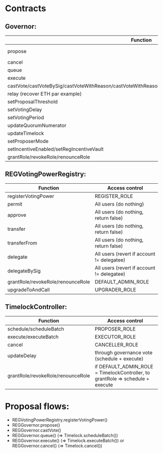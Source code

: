 # Contracts

## Governor:

| Function                                                                                               | Access control            |
| ------------------------------------------------------------------------------------------------------ | ------------------------- |
| propose                                                                                                | ProposerMode (role+power) |
| cancel                                                                                                 | The Proposer              |
| queue                                                                                                  | All users                 |
| execute                                                                                                | All users                 |
| castVote/castVoteBySig/castVoteWithReason/castVoteWithReasonAndParams/castVoteWithReasonAndParamsBySig | All users                 |
| relay (recover ETH par example)                                                                        | onlyGovernance            |
| setProposalThreshold                                                                                   | onlyGovernance            |
| setVotingDelay                                                                                         | onlyGovernance            |
| setVotingPeriod                                                                                        | onlyGovernance            |
| updateQuorumNumerator                                                                                  | onlyGovernance            |
| updateTimelock                                                                                         | onlyGovernance            |
| setProposerMode                                                                                        | DEFAULT_ADMIN_ROLE        |
| setIncentiveEnabled/setRegIncentiveVault                                                               | DEFAULT_ADMIN_ROLE        |
| grantRole/revokeRole/renounceRole                                                                      | DEFAULT_ADMIN_ROLE        |

## REGVotingPowerRegistry:

| Function                          | Access control                             |
| --------------------------------- | ------------------------------------------ |
| registerVotingPower               | REGISTER_ROLE                              |
| permit                            | All users (do nothing)                     |
| approve                           | All users (do nothing, return false)       |
| transfer                          | All users (do nothing, return false)       |
| transferFrom                      | All users (do nothing, return false)       |
| delegate                          | All users (revert if account != delegatee) |
| delegateBySig                     | All users (revert if account != delegatee) |
| grantRole/revokeRole/renounceRole | DEFAULT_ADMIN_ROLE                         |
| upgradeToAndCall                  | UPGRADER_ROLE                              |

## TimelockController:

| Function                          | Access control                                                                 |
| --------------------------------- | ------------------------------------------------------------------------------ |
| schedule/scheduleBatch            | PROPOSER_ROLE                                                                  |
| execute/executeBatch              | EXECUTOR_ROLE                                                                  |
| cancel                            | CANCELLER_ROLE                                                                 |
| updateDelay                       | through governance vote (schedule + execute)                                   |
| grantRole/revokeRole/renounceRole | if DEFAULT_ADMIN_ROLE = TimelockController, to grantRole => schedule + execute |

# Proposal flows:

- REGVotingPowerRegistry.registerVotingPower()
- REGGovernor.propose()
- REGGovernor.castVote()
- REGGovernor.queue() (=> Timelock.scheduleBatch())
- REGGovernor.execute() (=> Timelock.executeBatch())
  or REGGovernor.cancel() (=> Timelock.cancel())

